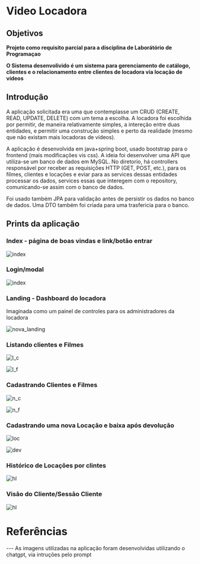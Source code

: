 # Video Locadora

## Objetivos 

__Projeto como requisito parcial para a disciplina de Laborátório de Programaçao__

__O Sistema desenvolivido é um sistema para gerenciamento de catálogo, clientes e o relacionamento entre clientes de locadora via locação de vídeos__

## Introdução

A aplicação solicitada era uma que contemplasse um CRUD (CREATE, READ, UPDATE, DELETE) com um tema a escolha. A locadora foi escolhida por permitir, de maneira relativamente simples, a intereção entre duas entidades, e permitir uma construção simples e perto da realidade (mesmo que não existam mais locadoras de vídeos).

A aplicação é desenvolvida em java+spring boot, usado bootstrap para o frontend (mais modificações vis css). A ideia foi desenvolver uma API que utiliza-se um banco de dados em MySQL.  No diretorio, há controllers responsável por receber as requisições HTTP (GET, POST, etc.), para os filmes, clientes e locações e eviar para as services dessas entidades processar os dados, services essas que interegem com o repository, comunicando-se assim com o banco de dados.

Foi usado também JPA para validação antes de persistir os dados no banco de dados. Uma DTO também foi criada para uma trasfericia para o banco.

## Prints da aplicação

### Index - página de boas vindas e link/botão entrar

![index](./img/index.png)

### Login/modal

![index](./img/login.png)

### Landing - Dashboard do locadora

Imaginada como um painel de controles para os administradores da locadora

![nova_landing](./img/nova_landing.png)

### Listando clientes e Filmes

![l_c](./img/listar_clientes.png)

![l_f](./img/listar_filmes.png)

### Cadastrando Clientes e Filmes

![n_c](./img/novo_cliente.png)

![n_f](./img/novo_filme.png)


### Cadastrando uma nova Locação e baixa após devolução

![loc](./img/locacao.png)

![dev](./img/devolucao.png)


### Histórico de Locações por clintes

![hl](./img/historico.png)

### Visão do Cliente/Sessão Cliente

![hl](./img/cliente_sessao.png)

# Referências

 --- As imagens utilizadas na aplicação foram desenvolvidas utilizando o chatgpt, via intruções pelo prompt



